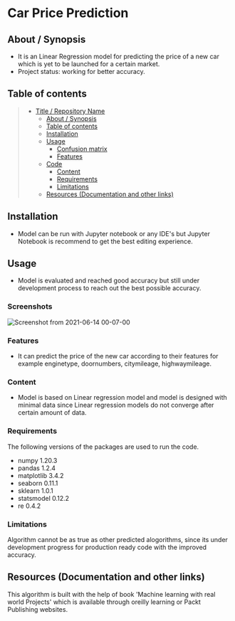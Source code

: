 # Car Price Prediction

## About / Synopsis

* It is an Linear Regression model for predicting the price of a new car which is yet to be launched for a certain market.
* Project status: working for better accuracy.


## Table of contents

> * [Title / Repository Name](#title--repository-name)
>   * [About / Synopsis](#about--synopsis)
>   * [Table of contents](#table-of-contents)
>   * [Installation](#installation)
>   * [Usage](#usage)
>     * [Confusion matrix](#screenshots)
>     * [Features](#features)
>   * [Code](#code)
>     * [Content](#content)
>     * [Requirements](#requirements)
>     * [Limitations](#limitations)
>   * [Resources (Documentation and other links)](#resources-documentation-and-other-links)
>   

## Installation
* Model can be run with Jupyter notebook or any IDE's but Jupyter Notebook is recommend to get the best editing experience.

## Usage
* Model is evaluated and reached good accuracy but still under development process to reach out the best possible accuracy. 


### Screenshots
![Screenshot from 2021-06-14 00-07-00](https://user-images.githubusercontent.com/49080561/121823270-7b48bf00-cca4-11eb-8788-cd2ba7a535c3.png)


### Features
* It can predict the price of the new car according to their features for example enginetype, doornumbers, citymileage, highwaymileage.


### Content
* Model is based on Linear regression model and model is designed with minimal data since Linear regression models do not converge after certain amount of data.



### Requirements
The following versions of the packages are used to run the code.
* numpy 1.20.3
* pandas 1.2.4
* matplotlib 3.4.2 
* seaborn 0.11.1  
* sklearn 1.0.1 
* statsmodel 0.12.2 
* re 0.4.2

### Limitations
Algorithm cannot be as true as other predicted alogorithms, since its under development progress for production ready code with the improved accuracy.


## Resources (Documentation and other links)
This algorithm is built with the help of book 'Machine learning with real world Projects' which is available through oreilly learning or Packt Publishing websites.

